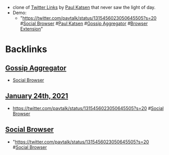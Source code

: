 - clone of [Twitter Links](<Twitter Links.md>) by [Paul Katsen](<Paul Katsen.md>) that never saw the light of day.
- Demo: 
    - "https://twitter.com/pavtalk/status/1315456023050645505?s=20 #[Social Browser](<Social Browser.md>) #[Paul Katsen](<Paul Katsen.md>) #[Gossip Aggregator](<Gossip Aggregator.md>) #[Browser Extension](<Browser Extension.md>)"

# Backlinks
## [Gossip Aggregator](<Gossip Aggregator.md>)
- [Social Browser](<Social Browser.md>)

## [January 24th, 2021](<January 24th, 2021.md>)
- https://twitter.com/pavtalk/status/1315456023050645505?s=20 #[Social Browser](<Social Browser.md>)

## [Social Browser](<Social Browser.md>)
- "https://twitter.com/pavtalk/status/1315456023050645505?s=20 #[Social Browser](<Social Browser.md>)

